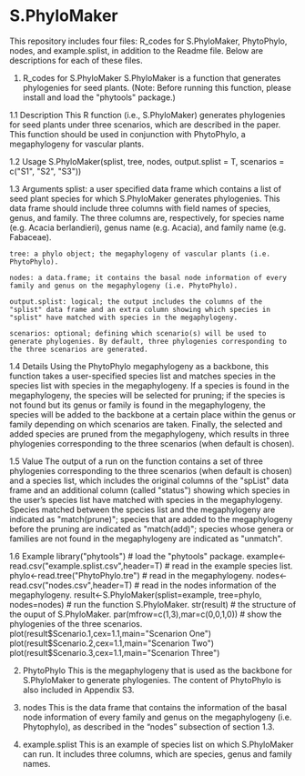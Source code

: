 # S.PhyloMaker
This repository includes four files: R_codes for S.PhyloMaker, PhytoPhylo, nodes, and example.splist, in addition to the Readme file. Below are descriptions for each of these files.

1. R_codes for S.PhyloMaker
    S.PhyloMaker is a function that generates phylogenies for seed plants. (Note: Before running this function, please install and load the "phytools" package.)

  1.1 Description
    This R function (i.e., S.PhyloMaker) generates phylogenies for seed plants under three scenarios, which are described in the paper. This function should be used in conjunction with PhytoPhylo, a megaphylogeny for vascular plants. 

  1.2 Usage
    S.PhyloMaker(splist, tree, nodes, output.splist = T, scenarios = c("S1", "S2", "S3"))

  1.3 Arguments
    splist: a user specified data frame which contains a list of seed plant species for which S.PhyloMaker generates phylogenies. This data frame should include three columns with field names of species, genus, and family. The three columns are, respectively, for species name (e.g. Acacia berlandieri), genus name (e.g. Acacia), and family name (e.g. Fabaceae). 

    tree: a phylo object; the megaphylogeny of vascular plants (i.e. PhytoPhylo). 

    nodes: a data.frame; it contains the basal node information of every family and genus on the megaphylogeny (i.e. PhytoPhylo).

    output.splist: logical; the output includes the columns of the "splist" data frame and an extra column showing which species in "splist" have matched with species in the megaphylogeny. 

    scenarios: optional; defining which scenario(s) will be used to generate phylogenies. By default, three phylogenies corresponding to the three scenarios are generated. 

  1.4 Details
    Using the PhytoPhylo megaphylogeny as a backbone, this function takes a user-specified species list and matches species in the species list with species in the megaphylogeny. If a species is found in the megaphylogeny, the species will be selected for pruning; if the species is not found but its genus or family is found in the megaphylogeny, the species will be added to the backbone at a certain place within the genus or family depending on which scenarios are taken. Finally, the selected and added species are pruned from the megaphylogeny, which results in three phylogenies corresponding to the three scenarios (when default is chosen). 

  1.5 Value
    The output of a run on the function contains a set of three phylogenies corresponding to the three scenarios (when default is chosen) and a species list, which includes the original columns of the "spList" data frame and an additional column (called "status") showing which species in the user’s species list have matched with species in the megaphylogeny. Species matched between the species list and the megaphylogeny are indicated as "match(prune)"; species that are added to the megaphylogeny before the pruning are indicated as "match(add)"; species whose genera or families are not found in the megaphylogeny are indicated as "unmatch". 

  1.6 Example
    library("phytools")                       # load the "phytools" package.
    example<-read.csv("example.splist.csv",header=T)       # read in the example species list.
    phylo<-read.tree("PhytoPhylo.tre")      # read in the megaphylogeny.
    nodes<-read.csv("nodes.csv",header=T)     # read in the nodes information of the megaphylogeny.
    result<-S.PhyloMaker(splist=example, tree=phylo, nodes=nodes)      # run the function S.PhyloMaker.
    str(result)       # the structure of the ouput of S.PhyloMaker.
    par(mfrow=c(1,3),mar=c(0,0,1,0))       # show the phylogenies of the three scenarios.
    plot(result$Scenario.1,cex=1.1,main="Scenarion One")
    plot(result$Scenario.2,cex=1.1,main="Scenarion Two")
    plot(result$Scenario.3,cex=1.1,main="Scenarion Three")

2. PhytoPhylo
    This is the megaphylogeny that is used as the backbone for S.PhyloMaker to generate phylogenies. The content of PhytoPhylo is also included in Appendix S3.

3. nodes
    This is the data frame that contains the information of the basal node information of every family and genus on the megaphylogeny (i.e. Phytophylo), as described in the “nodes” subsection of section 1.3.

4. example.splist 
    This is an example of species list on which S.PhyloMaker can run. It includes three columns, which are species, genus and family names. 


